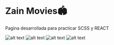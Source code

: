 # Zain Movies🏟️

Pagina desarrollada para practicar SCSS y REACT

![alt text](https://github.com/AlyxZain/React-Movies/blob/main/src/assets/1.png?raw=true)
![alt text](https://github.com/AlyxZain/React-Movies/blob/main/src/assets/2.png?raw=true)
![alt text](https://github.com/AlyxZain/React-Movies/blob/main/src/assets/3.png?raw=true)
![alt text](https://github.com/AlyxZain/React-Movies/blob/main/src/assets/4.png?raw=true)

